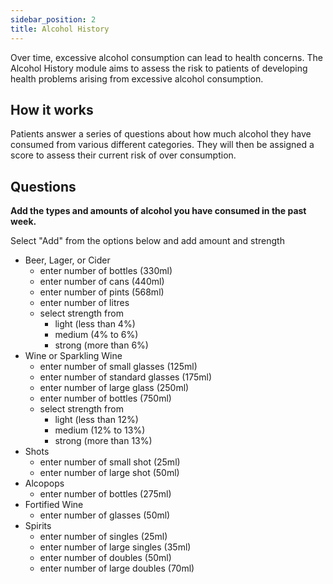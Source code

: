 ```yaml
---
sidebar_position: 2
title: Alcohol History
---
```


Over time, excessive alcohol consumption can lead to health concerns. The Alcohol History module aims to assess the risk to patients of developing health problems arising from excessive alcohol consumption.

## How it works

Patients answer a series of questions about how much alcohol they have consumed from various different categories. They will then be assigned a score to assess their current risk of over consumption.

## Questions

**Add the types and amounts of alcohol you have consumed in the past week.**

Select "Add" from the options below and add amount and strength

- Beer, Lager, or Cider
    - enter number of bottles (330ml)
    - enter number of cans (440ml)
    - enter number of pints (568ml)
    - enter number of litres
    - select strength from 
        - light (less than 4%)
        - medium (4% to 6%)
        - strong (more than 6%)
- Wine or Sparkling Wine
    - enter number of small glasses (125ml)
    - enter number of standard glasses (175ml)
    - enter number of large glass (250ml)
    - enter number of bottles (750ml)
    - select strength from 
        - light (less than 12%)
        - medium (12% to 13%)
        - strong (more than 13%)
- Shots
    - enter number of small shot (25ml)
    - enter number of large shot (50ml)
- Alcopops
    - enter number of bottles (275ml)
- Fortified Wine
    - enter number of glasses (50ml)
- Spirits
    - enter number of singles (25ml)
    - enter number of large singles (35ml)
    - enter number of doubles (50ml)
    - enter number of large doubles (70ml)
